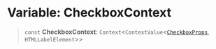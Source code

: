 # Variable: CheckboxContext

> `const` **CheckboxContext**: `Context`\<`ContextValue`\<[`CheckboxProps`](../type-aliases/CheckboxProps.md), `HTMLLabelElement`\>\>
